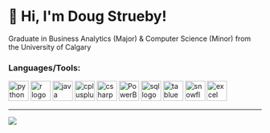 # 👋 Hi, I'm Doug Strueby!
Graduate in Business Analytics (Major) & Computer Science (Minor) from the University of Calgary


### **Languages/Tools:**
<div align="left">
  <img src="https://cdn.jsdelivr.net/gh/devicons/devicon/icons/python/python-original.svg" height="40" alt="python logo"  />
  <img src="https://cdn.jsdelivr.net/gh/devicons/devicon/icons/r/r-original.svg" height="40" alt="r logo"  />
  <img src="https://cdn.jsdelivr.net/gh/devicons/devicon/icons/java/java-original.svg" height="40" alt="java logo"  />
  <img src="https://cdn.jsdelivr.net/gh/devicons/devicon/icons/cplusplus/cplusplus-original.svg" height="40" alt="cplusplus logo"  />
  <img src="https://cdn.jsdelivr.net/gh/devicons/devicon/icons/csharp/csharp-original.svg" height="40" alt="csharp logo"  />
  <img src="https://raw.githubusercontent.com/microsoft/PowerBI-Icons/24f1db8bdfab951c25db591772140d2f4ec5bc1e/SVG/Power-BI.svg" height="40" alt="PowerBI logo"  />
  <img src="https://static-00.iconduck.com/assets.00/sql-database-generic-icon-1521x2048-d0vdpxpg.png" height="40" alt="sql logo"  />
  <img src="https://www.selectdistinct.co.uk/wp-content/uploads/2023/03/Tableau-logo-removebg-preview.png" height="40" alt="tabluea logo"  />
  <img src="https://logos-world.net/wp-content/uploads/2022/11/Snowflake-Emblem.png" height="40" alt="snowflake logo"  />
  <img src="https://static.vecteezy.com/system/resources/thumbnails/027/179/363/small/microsoft-excel-icon-logo-symbol-free-png.png" height="40" alt="excel logo"  />
  
</div>

---

![](https://komarev.com/ghpvc/?username=DougStueby&color=blue)
